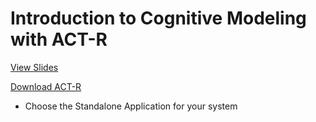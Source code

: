 # Introduction to Cognitive Modeling with ACT-R

[View Slides](https://docs.google.com/presentation/d/1Eug106yBssmkquOHcq5KxQSQVRXSJbwMGGRmhiFL0QU/edit?usp=sharing)

[Download ACT-R](http://act-r.psy.cmu.edu/software/)
* Choose the Standalone Application for your system
